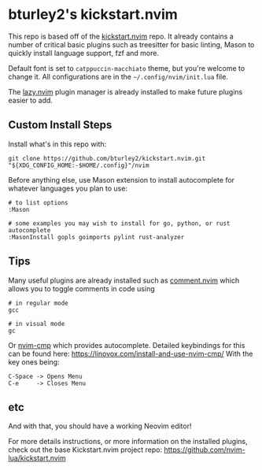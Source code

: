 # bturley2's kickstart.nvim

This repo is based off of the [kickstart.nvim](https://github.com/nvim-lua/kickstart.nvim) repo. It already contains a number of critical basic plugins such as treesitter for basic linting, Mason to quickly install language support, fzf and more.

Default font is set to `catppuccin-macchiato` theme, but you're welcome to change it. All configurations are in the `~/.config/nvim/init.lua` file.

The [lazy.nvim](https://github.com/folke/lazy.nvim) plugin manager is already installed to make future plugins easier to add.

## Custom Install Steps 

Install what's in this repo with:
```
git clone https://github.com/bturley2/kickstart.nvim.git "${XDG_CONFIG_HOME:-$HOME/.config}"/nvim
```


Before anything else, use Mason extension to install autocomplete for whatever languages you plan to use:
```
# to list options
:Mason

# some examples you may wish to install for go, python, or rust autocomplete
:MasonInstall gopls goimports pylint rust-analyzer
```

## Tips

Many useful plugins are already installed such as [comment.nvim](https://github.com/numToStr/Comment.nvim) which allows you to toggle comments in code using
```
# in regular mode
gcc

# in visual mode
gc
```


Or [nvim-cmp](https://github.com/hrsh7th/nvim-cmp) which provides autocomplete. Detailed keybindings for this can be found here: https://linovox.com/install-and-use-nvim-cmp/ 
With the key ones being:
```
C-Space -> Opens Menu
C-e     -> Closes Menu
```

## etc

And with that, you should have a working Neovim editor! 

For more details instructions, or more information on the installed plugins, check out the base Kickstart.nvim project repo: https://github.com/nvim-lua/kickstart.nvim

